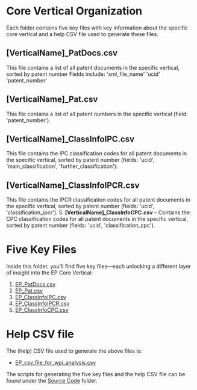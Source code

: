 # Core Vertical Organization
Each folder contains five key files with key information about the specific core vertical and a help CSV file used to generate these files.

## [VerticalName]_PatDocs.csv
This file contains a list of all patent documents in the specific vertical, sorted by patent number 
Fields include:
            'xml_file_name'
            'ucid'
            'patent_number'

## [VerticalName]_Pat.csv
This file contains a list of all patent numbers in the specific vertical (field: 'patent_number').

## [VerticalName]_ClassInfoIPC.csv
This file contains the IPC classification codes for all patent documents in the specific vertical, sorted by patent number (fields: 'ucid', 'main_classification', 'further_classification').

## [VerticalName]_ClassInfoIPCR.csv
This file contains the IPCR classification codes for all patent documents in the specific vertical, sorted by patent number (fields: 'ucid', 'classification_ipcr').
5. **\[VerticalName\]_ClassInfoCPC.csv** – Contains the CPC classification codes for all patent documents in the specific vertical, sorted by patent number (fields: 'ucid', 'classification_cpc').


# Five Key Files
Inside this folder, you'll find five key files—each unlocking a different layer of insight into the EP Core Vertical:
1. [EP_PatDocs.csv](https://drive.google.com/file/d/1ScyKRt0D0k7etiAzPLiq1jOMOXoLoRms/view?usp=sharing)
2. [EP_Pat.csv](https://drive.google.com/file/d/1POjDLhP_vE0K2mj1WR1bhrhWVYy5uW6b/view?usp=sharing)
3. [EP_ClassInfoIPC.csv](https://drive.google.com/file/d/1Vw5xOMN5Jx1nhZu2tW0JXmrJR1vE-6TM/view?usp=sharing)
4. [EP_ClassInfoIPCR.csv](https://drive.google.com/file/d/1N4lEBCkp_aX-iISjMx0fEL1DnaQbQIVD/view?usp=sharing)
5. [EP_ClassInfoCPC.csv](https://drive.google.com/file/d/1fOkuOX9s8zOQyv10Rw-rlFycRV57Vm2z/view?usp=sharing)

# Help CSV file
The (help) CSV file used to generate the above files is:
- [EP_csv_file_for_wpi_analysis.csv](https://drive.google.com/file/d/1Chacl6rF8Yk0_dScPnt4JT3IkEeDXqCv/view?usp=sharing)

The scripts for generating the five key files and the help CSV file can be found under the [Source Code](https://github.com/cs1msa/WPIplus/tree/main/Collection%20Verticals%20(subsets)/Source%20Code) folder.
